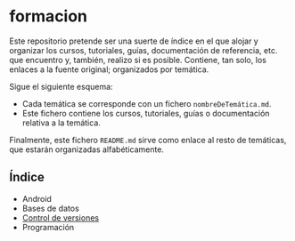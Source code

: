 # formacion
Este repositorio pretende ser una suerte de índice en el que alojar y organizar los cursos, tutoriales, guías, documentación de referencia, etc. que encuentro y, también, realizo si es posible. Contiene, tan solo, los enlaces a la fuente original; organizados por temática.

Sigue el siguiente esquema:
* Cada temática se corresponde con un fichero `nombreDeTemática.md`.
* Este fichero contiene los cursos, tutoriales, guías o documentación relativa a la temática.

Finalmente, este fichero `README.md` sirve como enlace al resto de temáticas, que estarán organizadas alfabéticamente.

## Índice
* Android
* Bases de datos
* [Control de versiones](controlDeVersiones.md)
* Programación
